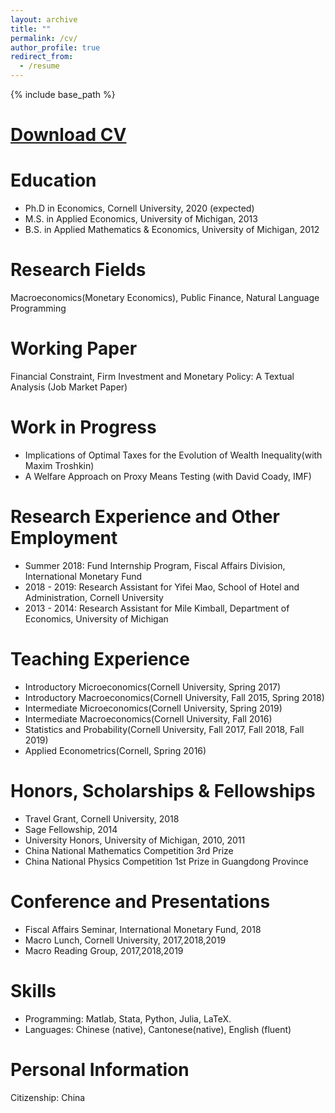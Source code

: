 ```yaml
---
layout: archive
title: ""
permalink: /cv/
author_profile: true
redirect_from:
  - /resume
---
```


{% include base_path %}

[Download CV](https://www.dropbox.com/s/xa3yuqafkn756my/cv_yushe.pdf?dl=0)
=====

Education
======
* Ph.D in Economics, Cornell University, 2020 (expected)
* M.S. in Applied Economics, University of Michigan, 2013
* B.S. in Applied Mathematics & Economics, University of Michigan, 2012

Research Fields
======
Macroeconomics(Monetary Economics), Public Finance, Natural Language Programming 

Working Paper
======
Financial Constraint, Firm Investment and Monetary Policy: A Textual Analysis (Job Market Paper)

Work in Progress
======
* Implications of Optimal Taxes for the Evolution of Wealth Inequality(with Maxim Troshkin)
* A Welfare Approach on Proxy Means Testing (with David Coady, IMF)

Research Experience and Other Employment
=====
* Summer 2018: Fund Internship Program, Fiscal Affairs Division, International Monetary Fund
* 2018 - 2019: Research Assistant for Yifei Mao, School of Hotel and Administration, Cornell University
* 2013 - 2014: Research Assistant for Mile Kimball, Department of Economics, University of Michigan

Teaching Experience
=====
* Introductory Microeconomics(Cornell University, Spring 2017)
* Introductory Macroeconomics(Cornell University, Fall 2015, Spring 2018)
* Intermediate Microeconomics(Cornell University, Spring 2019)
* Intermediate Macroeconomics(Cornell University, Fall 2016)
* Statistics and Probability(Cornell University, Fall 2017, Fall 2018, Fall 2019)
* Applied Econometrics(Cornell, Spring 2016)

Honors, Scholarships & Fellowships
=====
* Travel Grant, Cornell University, 2018
* Sage Fellowship, 2014
* University Honors, University of Michigan, 2010, 2011
* China National Mathematics Competition 3rd Prize
* China National Physics Competition 1st Prize in Guangdong Province

Conference and Presentations
=====
* Fiscal Affairs Seminar, International Monetary Fund, 2018
* Macro Lunch, Cornell University, 2017,2018,2019
* Macro Reading Group, 2017,2018,2019

Skills
=====
* Programming: Matlab, Stata, Python, Julia, LaTeX.
* Languages: Chinese (native), Cantonese(native), English (fluent)

Personal Information
=====
Citizenship: China
